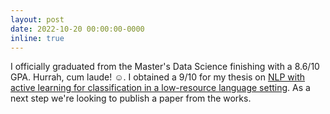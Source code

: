 ```yaml
---
layout: post
date: 2022-10-20 00:00:00-0000
inline: true
---
```


I officially graduated from the Master's Data Science finishing with a 8.6/10 GPA. Hurrah, cum laude! ☺️. I obtained a 9/10 for my thesis on [NLP with active learning for classification in a low-resource language setting](https://arxiv.org/abs/placeholder_the_article_is_on_its_way). As a next step we're looking to publish a paper from the works.
